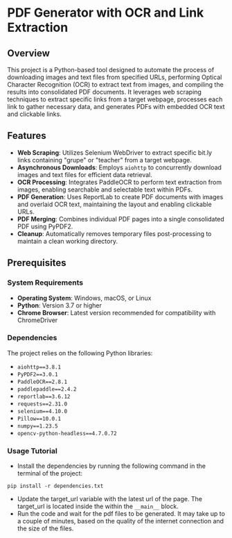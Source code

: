 # PDF Generator with OCR and Link Extraction

## Overview

This project is a Python-based tool designed to automate the process of downloading images and text files from specified URLs, performing Optical Character Recognition (OCR) to extract text from images, and compiling the results into consolidated PDF documents. It leverages web scraping techniques to extract specific links from a target webpage, processes each link to gather necessary data, and generates PDFs with embedded OCR text and clickable links.

## Features

- **Web Scraping**: Utilizes Selenium WebDriver to extract specific bit.ly links containing "grupe" or "teacher" from a target webpage.
- **Asynchronous Downloads**: Employs `aiohttp` to concurrently download images and text files for efficient data retrieval.
- **OCR Processing**: Integrates PaddleOCR to perform text extraction from images, enabling searchable and selectable text within PDFs.
- **PDF Generation**: Uses ReportLab to create PDF documents with images and overlaid OCR text, maintaining the layout and enabling clickable URLs.
- **PDF Merging**: Combines individual PDF pages into a single consolidated PDF using PyPDF2.
- **Cleanup**: Automatically removes temporary files post-processing to maintain a clean working directory.

## Prerequisites

### System Requirements

- **Operating System**: Windows, macOS, or Linux
- **Python**: Version 3.7 or higher
- **Chrome Browser**: Latest version recommended for compatibility with ChromeDriver

### Dependencies

The project relies on the following Python libraries:

- `aiohttp==3.8.1`
- `PyPDF2==3.0.1`
- `PaddleOCR==2.8.1`
- `paddlepaddle==2.4.2`
- `reportlab==3.6.12`
- `requests==2.31.0`
- `selenium==4.10.0`
- `Pillow==10.0.1`
- `numpy==1.23.5`
- `opencv-python-headless==4.7.0.72`

### Usage Tutorial

- Install the dependencies by running the following command in the terminal of the project:

```console
pip install -r dependencies.txt
```

- Update the target_url variable with the latest url of the page. The target_url is located inside the within the `__main__` block.
- Run the code and wait for the pdf files to be generated. It may take up to a couple of minutes, based on the quality of the internet connection and the size of the files.


